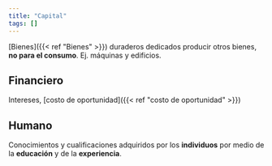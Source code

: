```yaml
---
title: "Capital"
tags: []
---
```

[Bienes]({{< ref "Bienes" >}}) duraderos dedicados producir otros bienes, **no para el consumo**. Ej. máquinas y edificios.

## Financiero

Intereses, [costo de oportunidad]({{< ref "costo de oportunidad" >}})

## Humano
Conocimientos y cualificaciones adquiridos por los **individuos** por medio de la **educación** y de la **experiencia**.